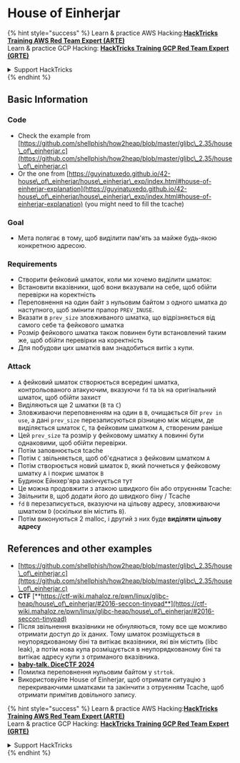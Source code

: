 # House of Einherjar

{% hint style="success" %}
Learn & practice AWS Hacking:<img src="/.gitbook/assets/arte.png" alt="" data-size="line">[**HackTricks Training AWS Red Team Expert (ARTE)**](https://training.hacktricks.xyz/courses/arte)<img src="/.gitbook/assets/arte.png" alt="" data-size="line">\
Learn & practice GCP Hacking: <img src="/.gitbook/assets/grte.png" alt="" data-size="line">[**HackTricks Training GCP Red Team Expert (GRTE)**<img src="/.gitbook/assets/grte.png" alt="" data-size="line">](https://training.hacktricks.xyz/courses/grte)

<details>

<summary>Support HackTricks</summary>

* Check the [**subscription plans**](https://github.com/sponsors/carlospolop)!
* **Join the** 💬 [**Discord group**](https://discord.gg/hRep4RUj7f) or the [**telegram group**](https://t.me/peass) or **follow** us on **Twitter** 🐦 [**@hacktricks\_live**](https://twitter.com/hacktricks\_live)**.**
* **Share hacking tricks by submitting PRs to the** [**HackTricks**](https://github.com/carlospolop/hacktricks) and [**HackTricks Cloud**](https://github.com/carlospolop/hacktricks-cloud) github repos.

</details>
{% endhint %}

## Basic Information

### Code

* Check the example from [https://github.com/shellphish/how2heap/blob/master/glibc\_2.35/house\_of\_einherjar.c](https://github.com/shellphish/how2heap/blob/master/glibc\_2.35/house\_of\_einherjar.c)
* Or the one from [https://guyinatuxedo.github.io/42-house\_of\_einherjar/house\_einherjar\_exp/index.html#house-of-einherjar-explanation](https://guyinatuxedo.github.io/42-house\_of\_einherjar/house\_einherjar\_exp/index.html#house-of-einherjar-explanation) (you might need to fill the tcache)

### Goal

* Мета полягає в тому, щоб виділити пам'ять за майже будь-якою конкретною адресою.

### Requirements

* Створити фейковий шматок, коли ми хочемо виділити шматок:
* Встановити вказівники, щоб вони вказували на себе, щоб обійти перевірки на коректність
* Переповнення на один байт з нульовим байтом з одного шматка до наступного, щоб змінити прапор `PREV_INUSE`.
* Вказати в `prev_size` зловживаного шматка, що відрізняється від самого себе та фейкового шматка
* Розмір фейкового шматка також повинен бути встановлений таким же, щоб обійти перевірки на коректність
* Для побудови цих шматків вам знадобиться витік з купи.

### Attack

* `A` фейковий шматок створюється всередині шматка, контрольованого атакуючим, вказуючи `fd` та `bk` на оригінальний шматок, щоб обійти захист
* Виділяються ще 2 шматки (`B` та `C`)
* Зловживаючи переповненням на один в `B`, очищається біт `prev in use`, а дані `prev_size` перезаписуються різницею між місцем, де виділяється шматок `C`, та фейковим шматком `A`, створеним раніше
* Цей `prev_size` та розмір у фейковому шматку `A` повинні бути однаковими, щоб обійти перевірки.
* Потім заповнюється tcache
* Потім `C` звільняється, щоб об'єднатися з фейковим шматком `A`
* Потім створюється новий шматок `D`, який почнеться у фейковому шматку `A` і покриє шматок `B`
* Будинок Ейнхер'яра закінчується тут
* Це можна продовжити з атакою швидкого бін або отруєнням Tcache:
* Звільнити `B`, щоб додати його до швидкого біну / Tcache
* `fd` `B` перезаписується, вказуючи на цільову адресу, зловживаючи шматком `D` (оскільки він містить `B`).
* Потім виконуються 2 malloc, і другий з них буде **виділяти цільову адресу**

## References and other examples

* [https://github.com/shellphish/how2heap/blob/master/glibc\_2.35/house\_of\_einherjar.c](https://github.com/shellphish/how2heap/blob/master/glibc\_2.35/house\_of\_einherjar.c)
* **CTF** [**https://ctf-wiki.mahaloz.re/pwn/linux/glibc-heap/house\_of\_einherjar/#2016-seccon-tinypad**](https://ctf-wiki.mahaloz.re/pwn/linux/glibc-heap/house\_of\_einherjar/#2016-seccon-tinypad)
* Після звільнення вказівники не обнуляються, тому все ще можливо отримати доступ до їх даних. Тому шматок розміщується в неупорядкованому біні та витікає вказівники, які він містить (libc leak), а потім нова купа розміщується в неупорядкованому біні та витікає адресу купи з отриманого вказівника.
* [**baby-talk. DiceCTF 2024**](https://7rocky.github.io/en/ctf/other/dicectf/baby-talk/)
* Помилка переповнення нульовим байтом у `strtok`.
* Використовуйте House of Einherjar, щоб отримати ситуацію з перекриваючими шматками та закінчити з отруєнням Tcache, щоб отримати примітив довільного запису.

{% hint style="success" %}
Learn & practice AWS Hacking:<img src="/.gitbook/assets/arte.png" alt="" data-size="line">[**HackTricks Training AWS Red Team Expert (ARTE)**](https://training.hacktricks.xyz/courses/arte)<img src="/.gitbook/assets/arte.png" alt="" data-size="line">\
Learn & practice GCP Hacking: <img src="/.gitbook/assets/grte.png" alt="" data-size="line">[**HackTricks Training GCP Red Team Expert (GRTE)**<img src="/.gitbook/assets/grte.png" alt="" data-size="line">](https://training.hacktricks.xyz/courses/grte)

<details>

<summary>Support HackTricks</summary>

* Check the [**subscription plans**](https://github.com/sponsors/carlospolop)!
* **Join the** 💬 [**Discord group**](https://discord.gg/hRep4RUj7f) or the [**telegram group**](https://t.me/peass) or **follow** us on **Twitter** 🐦 [**@hacktricks\_live**](https://twitter.com/hacktricks\_live)**.**
* **Share hacking tricks by submitting PRs to the** [**HackTricks**](https://github.com/carlospolop/hacktricks) and [**HackTricks Cloud**](https://github.com/carlospolop/hacktricks-cloud) github repos.

</details>
{% endhint %}
